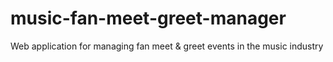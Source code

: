 # music-fan-meet-greet-manager
Web application for managing fan meet &amp; greet events in the music industry
